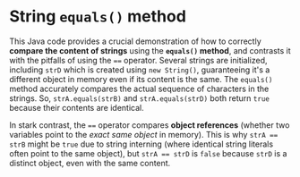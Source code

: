 # String `equals()` method

This Java code provides a crucial demonstration of how to correctly **compare the content of strings** using the **`equals()` method**, and contrasts it with the pitfalls of using the `==` operator. Several strings are initialized, including `strD` which is created using `new String()`, guaranteeing it's a different object in memory even if its content is the same. The `equals()` method accurately compares the actual sequence of characters in the strings. So, `strA.equals(strB)` and `strA.equals(strD)` both return `true` because their contents are identical.

In stark contrast, the `==` operator compares **object references** (whether two variables point to the *exact same object* in memory). This is why `strA == strB` might be `true` due to string interning (where identical string literals often point to the same object), but `strA == strD` is `false` because `strD` is a distinct object, even with the same content. 
